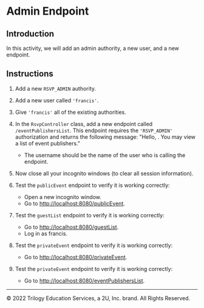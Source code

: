 # Admin Endpoint

## Introduction

In this activity, we will add an admin authority, a new user, and a new endpoint.

## Instructions

1. Add a new `RSVP_ADMIN` authority.

2. Add a new user called `'francis'`.

3. Give `'francis'` all of the existing authorities.

4. In the `RsvpController` class, add a new endpoint called `/eventPublishersList`. This endpoint requires the `'RSVP_ADMIN'` authorization and returns the following message: "Hello, <username>. You may view a list of event publishers."
   - The username should be the name of the user who is calling the endpoint.

5. Now close all your incognito windows (to clear all session information).

6. Test the `publicEvent` endpoint to verify it is working correctly:

   - Open a new incognito window.
   - Go to [http://localhost:8080/publicEvent](http://localhost:8080/publicEvent).

7. Test the `guestList` endpoint to verify it is working correctly:

   - Go to [http://localhost:8080/guestList](http://localhost:8080/guestList).
   - Log in as francis.

8. Test the `privateEvent` endpoint to verify it is working correctly:

   - Go to [http://localhost:8080/privateEvent](http://localhost:8080/privateEvent).

9. Test the `privateEvent` endpoint to verify it is working correctly:

   - Go to [http://localhost:8080/eventPublishersList](http://localhost:8080/eventPublishersList).


---

© 2022 Trilogy Education Services, a 2U, Inc. brand. All Rights Reserved.
